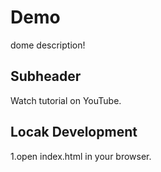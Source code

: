 # Demo 

dome description!

## Subheader

Watch tutorial on YouTube. 

## Locak Development

1.open index.html in your browser.